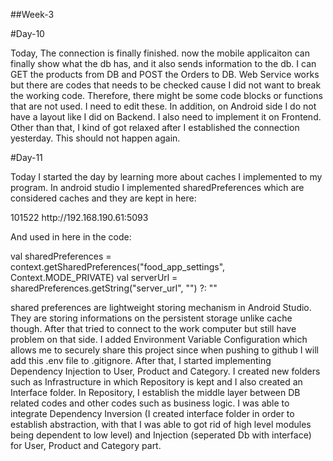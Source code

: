 
##Week-3

#Day-10

Today, The connection is finally finished. now the mobile applicaiton can finally show what the db has, and it also sends information to the db. I can GET the products from DB and POST the Orders to DB. Web Service works but there are codes that needs to be checked cause I did not want to break the working code. Therefore, there might be some code blocks or functions that  are not used. I need to edit these. In addition, on Android side I do not have a layout like I did on Backend. I also need to implement it on Frontend. Other than that, I kind of got relaxed after I established the connection yesterday. This should not happen again.

#Day-11 

Today I started the day by learning more about caches I implemented to my program. In android studio I implemented sharedPreferences which are considered caches and they are kept in here:

<?xml version='1.0' encoding='utf-8' standalone='yes' ?>
<map>
    <string name="app_password">101522</string>
    <long name="config_updated" value="1750745229205" />
    <string name="server_url">http://192.168.190.61:5093</string>
</map>

And used in here in the code:

  val sharedPreferences = context.getSharedPreferences("food_app_settings", Context.MODE_PRIVATE)
      val serverUrl = sharedPreferences.getString("server_url", "") ?: ""
      
shared preferences are lightweight storing mechanism in Android Studio. They are storing informations on the persistent storage unlike cache though.
After that tried to connect to the work computer but still have problem on that side. I added Environment Variable Configuration which allows me to securely share this project since when pushing to github I will add this .env file to .gitignore. 
After that, I started implementing Dependency Injection to User, Product and Category. I created new folders such as Infrastructure in which Repository is kept and I also created an Interface folder. In Repository, I establish the middle layer between DB related codes and other codes such as business logic. I was able to integrate Dependency Inversion (I created interface folder in order to establish abstraction, with that I was able to got rid of high level modules being dependent to low level) and Injection (seperated Db with interface) for User, Product and Category part. 






